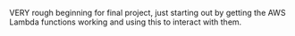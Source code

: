 
VERY rough beginning for final project, just starting out by getting the AWS Lambda functions working and using this to interact with them. 
